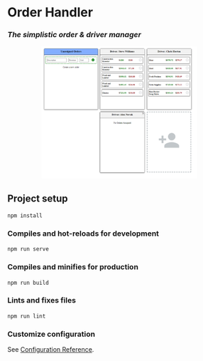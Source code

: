# Order Handler
### _The simplistic order & driver manager_

<p align="center">
  <img src="./src/assets/order-handler-ui.png/" width="350" title="hover text">
</p>

## Project setup
```
npm install
```

### Compiles and hot-reloads for development
```
npm run serve
```

### Compiles and minifies for production
```
npm run build
```

### Lints and fixes files
```
npm run lint
```

### Customize configuration
See [Configuration Reference](https://cli.vuejs.org/config/).
